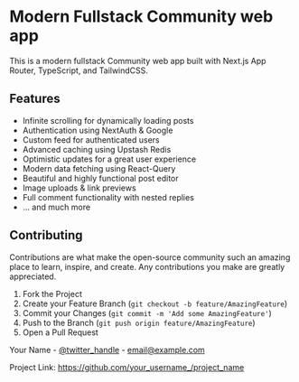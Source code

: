 # Modern Fullstack Community web app

This is a modern fullstack Community web app built with Next.js App Router, TypeScript, and TailwindCSS.

## Features

- Infinite scrolling for dynamically loading posts
- Authentication using NextAuth & Google
- Custom feed for authenticated users
- Advanced caching using Upstash Redis
- Optimistic updates for a great user experience
- Modern data fetching using React-Query
- Beautiful and highly functional post editor
- Image uploads & link previews
- Full comment functionality with nested replies
- ... and much more



Contributing
------------

Contributions are what make the open-source community such an amazing place to learn, inspire, and create. Any contributions you make are greatly appreciated.

1.  Fork the Project
2.  Create your Feature Branch (`git checkout -b feature/AmazingFeature`)
3.  Commit your Changes (`git commit -m 'Add some AmazingFeature'`)
4.  Push to the Branch (`git push origin feature/AmazingFeature`)
5.  Open a Pull Request





Your Name - [@twitter_handle](https://twitter.com/twitter_handle) - email@example.com

Project Link: <https://github.com/your_username_/project_name>


